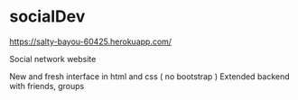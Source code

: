 # socialDev

https://salty-bayou-60425.herokuapp.com/

Social network website

New and fresh interface in html and css ( no bootstrap ) Extended backend with friends, groups
